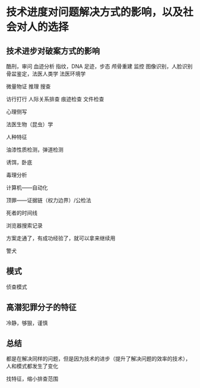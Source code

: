 # 技术进度对问题解决方式的影响，以及社会对人的选择

## 技术进步对破案方式的影响

酷刑，审问
血迹分析
指纹，DNA
足迹，步态
颅骨重建
监控
图像识别，人脸识别
骨盆鉴定，法医人类学
法医环境学

微量物证
推理
搜查

访行打行
人际关系排查
痕迹检查
文件检查

心理侧写

法医生物（昆虫）学

人种特征

油漆性质检测，弹道检测

诱饵，卧底

毒理分析

计算机——自动化

顶罪——证据链（权力边界）/公检法

死者的时间线

浏览器搜索记录

方案走通了，有成功经验了，就可以拿来继续用

警犬

## 模式

侦查模式



## 高潜犯罪分子的特征

冷静，够狠，谨慎



## 总结

都是在解决同样的问题，但是因为技术的进步（提升了解决问题的效率的技术），人和模式都发生了变化

找特征，缩小排查范围

